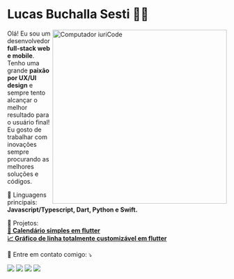 # Lucas Buchalla Sesti :man_technologist:

<img src="https://raw.githubusercontent.com/MicaelliMedeiros/micaellimedeiros/master/image/computer-illustration.png" min-width="400px" max-width="400px" width="400px" align="right" alt="Computador iuriCode">

<p align="left"> 
  Olá! Eu sou um desenvolvedor <strong>full-stack web e mobile</strong>. Tenho uma grande <strong>paixão por UX/UI design</strong> e sempre tento alcançar o melhor resultado para o usuário final! Eu gosto de trabalhar com inovações sempre procurando as melhores soluções e códigos. 
</p>

<p align="left">
  🦄 Linguagens principais: <strong>Javascript/Typescript, Dart, Python e Swift.</strong>
</p>

<p align="left">
  💼 Projetos: <br />
      <a href="https://pub.dev/packages/simple_calendar_flutter" target="_blank"><strong>📅 Calendário simples em flutter</strong></a>
        <br/>
      <a href="https://pub.dev/packages/line_chart" target="_blank"><strong>📈 Gráfico de linha totalmente customizável em flutter</strong></a>
</p>

<p align="left">
  💌 Entre em contato comigo: ⤵️
</p>

<p align="left">
  <a href="mailto:luacs.buchalla.sesti@outlook.com" alt="Gmail">
  <img src="https://img.shields.io/badge/-Gmail-FF0000?style=flat-square&labelColor=FF0000&logo=gmail&logoColor=white&link=mailto:luacs.buchalla.sesti@outlook.com" /></a>

  <a href="https://www.linkedin.com/in/lucas-buchalla-sesti-50879018a/" alt="Linkedin">
  <img src="https://img.shields.io/badge/-Linkedin-0e76a8?style=flat-square&logo=Linkedin&logoColor=white&link=https://www.linkedin.com/in/lucas-buchalla-sesti-50879018a/" /></a>

  <a href="https://api.whatsapp.com/send?phone=5511980248668" alt="WhatsApp">
  <img src="https://img.shields.io/badge/-WhatsApp-25d366?style=flat-square&labelColor=25d366&logo=whatsapp&logoColor=white&link=https://api.whatsapp.com/send?phone=5511980248668"/></a>

  <a href="https://www.instagram.com/_lucasbll" alt="Instagram">
  <img src="https://img.shields.io/badge/-Instagram-DF0174?style=flat-square&labelColor=DF0174&logo=instagram&logoColor=white&link=https://www.instagram.com/_lucasbll/"/></a>
</p>  

